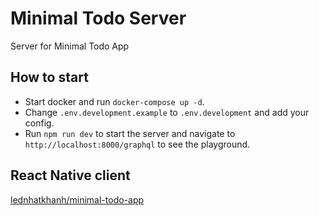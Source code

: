 # Minimal Todo Server

Server for Minimal Todo App

## How to start

- Start docker and run `docker-compose up -d`.
- Change `.env.development.example` to `.env.development` and add your config.
- Run `npm run dev` to start the server and navigate to `http://localhost:8000/graphql` to see the playground.

## React Native client

[lednhatkhanh/minimal-todo-app](https://github.com/lednhatkhanh/minimal-todo-app)
